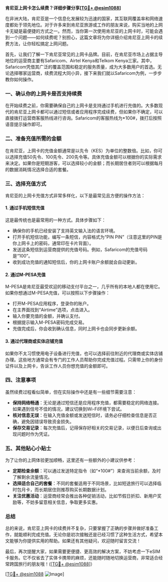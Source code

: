 **肯尼亚上网卡怎么续费？详细步骤分享[[TG💪+ @esim1088](https://t.me/s/esim1088)]**

在非洲大陆，肯尼亚是一个信息化发展较为迅速的国家，其互联网覆盖率和网络速度都处于领先地位。对于许多来到肯尼亚旅游或工作的朋友来说，购买当地的上网卡无疑是最便捷的方式之一。然而，当你第一次使用肯尼亚的上网卡时，可能会遇到一个问题——如何续费呢？别担心，这篇文章将为你详细介绍肯尼亚上网卡的续费方法，让你轻松搞定上网问题。

首先，让我们了解一下肯尼亚常见的上网卡品牌。目前，在肯尼亚市场上占据主导地位的运营商主要有Safaricom、Airtel Kenya和Telkom Kenya三家。其中，Safaricom凭借其广泛的覆盖范围和稳定的服务质量，成为大多数用户的首选。无论选择哪家运营商，续费流程大同小异，接下来我们就以Safaricom为例，一步步教你如何操作。

### 一、确认你的上网卡是否支持续费

在开始续费之前，你需要确保自己的上网卡是支持通过手机进行充值的。大多数现代的肯尼亚上网卡都可以通过短信或者应用程序完成续费，但如果你不确定，可以直接拨打运营商客服热线进行咨询。Safaricom的客服热线为*100#，拨打后按照语音提示操作即可。

### 二、准备充值所需的金额

在肯尼亚，上网卡的充值金额通常是以先令（KES）为单位的整数倍。比如，你可以选择充值50先令、100先令、200先令等。具体充值金额可以根据你的实际需求来决定。如果你是短期游客，可以选择较小的金额；而长期居住者则可以根据每月的数据消耗情况选择合适的套餐。

### 三、选择充值方式

肯尼亚的上网卡充值方式非常多样化，以下是最常见且方便的操作方法：

#### 1. **通过手机短信充值**
这是最传统也是最常用的一种方式。具体步骤如下：
- 确保你的手机已经安装了支持英文输入法的语言环境。
- 打开手机短信功能，编写一条短信，内容格式为“PIN PIN”（注意这里的PIN是你上网卡上的密码，通常印在卡片背面）。
- 发送这条短信到运营商提供的充值号码。例如，Safaricom的充值号码是“100”。
- 收到成功充值的通知短信后，你的上网卡账户余额就会自动更新。

#### 2. **通过M-PESA充值**
M-PESA是肯尼亚最受欢迎的移动支付平台之一，几乎所有的本地人都在使用它。如果你想通过M-PESA充值，可以按照以下步骤操作：
- 打开M-PESA应用程序，登录你的账户。
- 在主界面找到“Airtime”选项，点击进入。
- 输入你要充值的金额，并确认支付。
- 根据提示输入M-PESA密码完成交易。
- 充值完成后，你会收到确认信息，同时上网卡也会同步更新余额。

#### 3. **通过代理商或实体店铺充值**
如果你不太习惯使用电子设备进行充值，也可以选择前往附近的代理商或实体店铺办理。这些地方通常会有专门的工作人员帮助你完成充值过程。只需带上你的身份证件以及上网卡，告诉工作人员你想充值的金额即可。

### 四、注意事项

虽然续费过程看似简单，但在实际操作中还是有一些细节需要注意：
- **保持网络畅通**：无论是通过短信还是应用程序充值，都需要稳定的网络连接。如果遇到信号不佳的情况，建议切换到Wi-Fi环境下尝试。
- **核对信息无误**：在输入充值金额或发送短信时，请务必仔细检查信息是否正确，避免因错误导致资金损失。
- **保存交易记录**：每次充值后，记得保存好相关的交易记录，以便日后查询或出现问题时作为凭证。

### 五、其他贴心小贴士

为了让你的上网体验更加顺畅，这里还有一些额外的小建议供参考：
- **定期检查余额**：可以通过发送特定指令（如“*100#”）来查询当前余额，及时了解剩余流量情况。
- **选择适合自己的套餐**：不同的套餐适用于不同场景，比如短途旅行可以选择临时包月卡，而长期居住则推荐购买长期数据计划。
- **关注优惠活动**：运营商经常会推出各种促销活动，比如节假日折扣、新用户奖励等，不妨多留意相关信息，争取更多实惠。

### 总结

总的来说，肯尼亚上网卡的续费并不复杂，只要掌握了正确的步骤并做好准备工作，就能顺利完成充值。无论你是初次接触还是已经习惯了这种生活方式，希望本文能够为你提供实用的帮助。如果还有其他疑问，欢迎随时留言交流！

最后，再次提醒大家，如果需要更便捷、更高效的解决方案，不妨考虑一下eSIM卡服务。它不仅省去了实体卡携带的麻烦，还能随时随地切换运营商，非常适合经常跨国旅行的朋友哦！([[TG💪+ @esim1088](https://t.me/s/esim1088)]）

[[TG💪+ @esim1088](https://t.me/s/esim1088) ![Image](https://i.postimg.cc/4NQfJmqS/Snipaste-2025-05-13-00-14-12.png)]